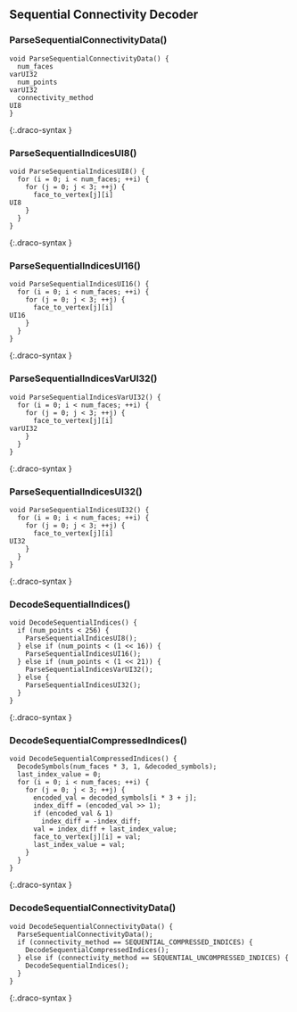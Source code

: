 
## Sequential Connectivity Decoder

### ParseSequentialConnectivityData()

~~~~~
void ParseSequentialConnectivityData() {
  num_faces                                                                           varUI32
  num_points                                                                          varUI32
  connectivity_method                                                                 UI8
}
~~~~~
{:.draco-syntax }


### ParseSequentialIndicesUI8()

~~~~~
void ParseSequentialIndicesUI8() {
  for (i = 0; i < num_faces; ++i) {
    for (j = 0; j < 3; ++j) {
      face_to_vertex[j][i]                                                            UI8
    }
  }
}
~~~~~
{:.draco-syntax }


### ParseSequentialIndicesUI16()

~~~~~
void ParseSequentialIndicesUI16() {
  for (i = 0; i < num_faces; ++i) {
    for (j = 0; j < 3; ++j) {
      face_to_vertex[j][i]                                                            UI16
    }
  }
}
~~~~~
{:.draco-syntax }


### ParseSequentialIndicesVarUI32()

~~~~~
void ParseSequentialIndicesVarUI32() {
  for (i = 0; i < num_faces; ++i) {
    for (j = 0; j < 3; ++j) {
      face_to_vertex[j][i]                                                            varUI32
    }
  }
}
~~~~~
{:.draco-syntax }


### ParseSequentialIndicesUI32()

~~~~~
void ParseSequentialIndicesUI32() {
  for (i = 0; i < num_faces; ++i) {
    for (j = 0; j < 3; ++j) {
      face_to_vertex[j][i]                                                            UI32
    }
  }
}
~~~~~
{:.draco-syntax }


### DecodeSequentialIndices()

~~~~~
void DecodeSequentialIndices() {
  if (num_points < 256) {
    ParseSequentialIndicesUI8();
  } else if (num_points < (1 << 16)) {
    ParseSequentialIndicesUI16();
  } else if (num_points < (1 << 21)) {
    ParseSequentialIndicesVarUI32();
  } else {
    ParseSequentialIndicesUI32();
  }
}
~~~~~
{:.draco-syntax }


### DecodeSequentialCompressedIndices()

~~~~~
void DecodeSequentialCompressedIndices() {
  DecodeSymbols(num_faces * 3, 1, &decoded_symbols);
  last_index_value = 0;
  for (i = 0; i < num_faces; ++i) {
    for (j = 0; j < 3; ++j) {
      encoded_val = decoded_symbols[i * 3 + j];
      index_diff = (encoded_val >> 1);
      if (encoded_val & 1)
        index_diff = -index_diff;
      val = index_diff + last_index_value;
      face_to_vertex[j][i] = val;
      last_index_value = val;
    }
  }
}
~~~~~
{:.draco-syntax }


### DecodeSequentialConnectivityData()

~~~~~
void DecodeSequentialConnectivityData() {
  ParseSequentialConnectivityData();
  if (connectivity_method == SEQUENTIAL_COMPRESSED_INDICES) {
    DecodeSequentialCompressedIndices();
  } else if (connectivity_method == SEQUENTIAL_UNCOMPRESSED_INDICES) {
    DecodeSequentialIndices();
  }
}
~~~~~
{:.draco-syntax }
